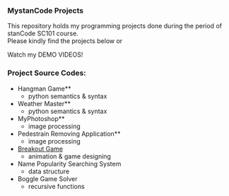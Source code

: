 ### MystanCode Projects
This repository holds my programming projects done during the period of stanCode SC101 course.
<br> Please kindly find the projects below or

Watch my DEMO VIDEOS!

### Project Source Codes:
- Hangman Game**
    - python semantics & syntax
- Weather Master**
    - python semantics & syntax
- MyPhotoshop**
    - image processing
- Pedestrain Removing Application**
    - image processing
- [Breakout Game](https://github.com/leticiawu/MystanCodeProjects/blob/main/SC101_A2/breakout.py)
    - animation & game designing
- Name Popularity Searching System
    - data structure
- Boggle Game Solver
    - recursive functions
